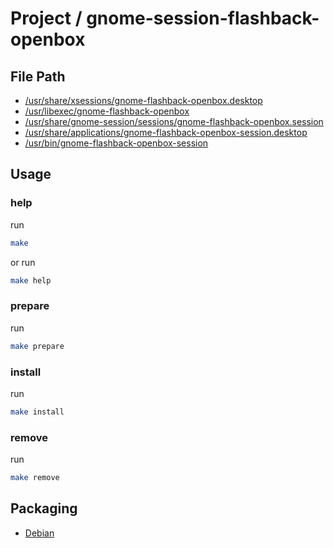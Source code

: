 
# Project / gnome-session-flashback-openbox


## File Path

* [/usr/share/xsessions/gnome-flashback-openbox.desktop](pkg-root/usr/share/xsessions/gnome-flashback-openbox.desktop)
* [/usr/libexec/gnome-flashback-openbox](pkg-root/usr/libexec/gnome-flashback-openbox)
* [/usr/share/gnome-session/sessions/gnome-flashback-openbox.session](pkg-root/usr/share/gnome-session/sessions/gnome-flashback-openbox.session)
* [/usr/share/applications/gnome-flashback-openbox-session.desktop](pkg-root/usr/share/applications/gnome-flashback-openbox-session.desktop)
* [/usr/bin/gnome-flashback-openbox-session](pkg-root/usr/bin/gnome-flashback-openbox-session)


## Usage

### help

run

``` sh
make
```

or run

``` sh
make help
```


### prepare

run

``` sh
make prepare
```


### install

run

``` sh
make install
```


### remove

run

``` sh
make remove
```


## Packaging

* [Debian](https://github.com/samwhelp/note-about-ubuntu/tree/gh-pages/_demo/packaging/gnome-session/gnome-session-flashback/gnome-session-flashback-openbox)
